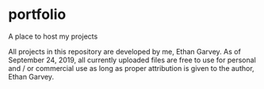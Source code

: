 # portfolio
A place to host my projects

All projects in this repository are developed by me, Ethan Garvey.
As of September 24, 2019, all currently uploaded files are free to
use for personal and / or commercial use as long as proper attribution
is given to the author, Ethan Garvey.

